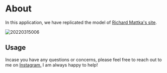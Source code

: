 # About
In this application, we have replicated the model of [Richard Mattka's site](https://richardmattka.com/).


![20220315006](https://user-images.githubusercontent.com/46724121/158200864-0731cc59-13c7-4add-a71d-611a610704b2.gif)

## Usage

Incase you have any questions or concerns, please feel free to reach out to me on [Instagram.](https://www.instagram.com/6_rahul_9_/) I am always happy to help!
